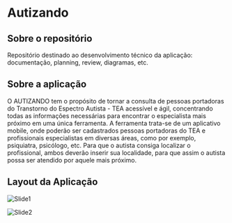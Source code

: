 # Autizando
## Sobre o repositório
Repositório destinado ao desenvolvimento técnico da aplicação: documentação, planning, review, diagramas, etc.

## Sobre a aplicação
O AUTIZANDO tem o propósito de tornar a consulta de pessoas portadoras do Transtorno do Espectro Autista - TEA acessível e ágil, concentrando todas as informações necessárias para encontrar o especialista mais próximo em uma única ferramenta. A ferramenta trata-se de um aplicativo mobile, onde poderão ser cadastrados pessoas portadoras do TEA e profissionais especialistas em diversas áreas, como por exemplo, psiquiatra, psicólogo, etc. Para que o autista consiga localizar o profissional, ambos deverão inserir sua localidade, para que assim o autista possa ser atendido por aquele mais próximo.

## Layout da Aplicação
![Slide1](https://user-images.githubusercontent.com/71051791/143153707-ec0cba84-49ea-498a-a93e-1e4158e0c9e8.jpg)

![Slide2](https://user-images.githubusercontent.com/71051791/143153754-b9fda71f-e75a-4d22-835a-1e73021f1fb1.jpg)
